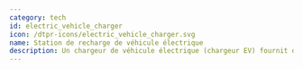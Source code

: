 ```yaml
---
category: tech
id: electric_vehicle_charger
icon: /dtpr-icons/electric_vehicle_charger.svg
name: Station de recharge de véhicule électrique
description: Un chargeur de véhicule électrique (chargeur EV) fournit de l'énergie pour recharger les véhicules électriques rechargeables. Pour en savoir plus sur la recharge des véhicules électriques, cliquez [ici](https://fr.wikipedia.org/wiki/Station_de_recharge).
---
```

